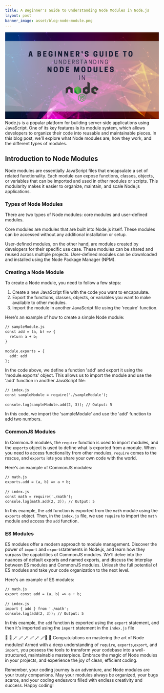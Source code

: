 ```yaml
---
title: A Beginner's Guide to Understanding Node Modules in Node.js
layout: post
banner_image: asset/blog-node-module.png
---
```


<img class="blog-banner" src="/asset/node-module-blog.png" alt="Node Module Banner">
Node.js is a popular platform for building server-side applications using JavaScript. One of its key features is its module system, which allows developers to organize their code into reusable and maintainable pieces. In this blog post, we'll explore what Node modules are, how they work, and the different types of modules.

## Introduction to Node Modules

Node modules are essentially JavaScript files that encapsulate a set of related functionality. Each module can expose functions, classes, objects, or variables that can be imported and used in other modules or scripts. This modularity makes it easier to organize, maintain, and scale Node.js applications.

### Types of Node Modules

There are two types of Node modules: core modules and user-defined modules.

Core modules are modules that are built into Node.js itself. These modules can be accessed without any additional installation or setup.

User-defined modules, on the other hand, are modules created by developers for their specific use case. These modules can be shared and reused across multiple projects. User-defined modules can be downloaded and installed using the Node Package Manager (NPM).

### Creating a Node Module

To create a Node module, you need to follow a few steps:

1. Create a new JavaScript file with the code you want to encapsulate.
2. Export the functions, classes, objects, or variables you want to make available to other modules.
3. Import the module in another JavaScript file using the 'require' function.

Here's an example of how to create a simple Node module:

```
// sampleModule.js
const add = (a, b) => {
  return a + b;
}

module.exports = {
  add: add
};
```

In the code above, we define a function 'add' and export it using the 'module.exports' object. This allows us to import the module and use the 'add' function in another JavaScript file:

```
// index.js
const sampleModule = require('./sampleModule');

console.log(sampleModule.add(2, 3)); // Output: 5

```

In this code, we import the 'sampleModule' and use the 'add' function to add two numbers.

### CommonJS Modules

In CommonJS modules, the `require` function is used to import modules, and the `exports` object is used to define what is exported from a module. When you need to access functionality from other modules, `require` comes to the rescue, and `exports` lets you share your own code with the world.

Here's an example of CommonJS modules:

```
// math.js
exports.add = (a, b) => a + b;

// index.js
const math = require('./math');
console.log(math.add(2, 3)); // Output: 5

```

In this example, the `add` function is exported from the `math` module using the `exports` object. Then, in the `index.js` file, we use `require` to import the `math` module and access the `add` function.

### ES Modules

ES modules offer a modern approach to module management. Discover the power of `import` and `export`statements in Node.js, and learn how they surpass the capabilities of CommonJS modules. We'll delve into the nuances of default exports and named exports, and discuss the interplay between ES modules and CommonJS modules. Unleash the full potential of ES modules and take your code organization to the next level.

Here's an example of ES modules:

```
// math.js
export const add = (a, b) => a + b;

// index.js
import { add } from './math';
console.log(add(2, 3)); // Output: 5

```

In this example, the `add` function is exported using the `export` statement, and then it's imported using the `import` statement in the `index.js` file

🎉 🎉 🪄 🪄 🪄 🪄 🪄 🪄🎉 🎉
Congratulations on mastering the art of Node modules! Armed with a deep understanding of `require`, `exports`,`export`, and `import`, you possess the tools to transform your codebase into a well-structured, maintainable masterpiece. Embrace the magic of Node modules in your projects, and experience the joy of clean, efficient coding.

Remember, your coding journey is an adventure, and Node modules are your trusty companions. May your modules always be organized, your bugs scarce, and your coding endeavors filled with endless creativity and success. Happy coding!
